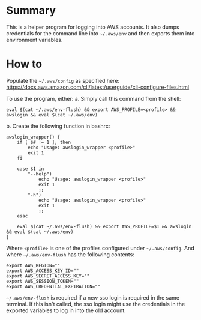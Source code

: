 # Summary

This is a helper program for logging into AWS accounts.
It also dumps credentials for the command line into `~/.aws/env` and then exports them into environment variables.

# How to

Populate the `~/.aws/config` as specified here:
https://docs.aws.amazon.com/cli/latest/userguide/cli-configure-files.html

To use the program, either:
a. Simply call this command from the shell:
```
eval $(cat ~/.aws/env-flush) && export AWS_PROFILE=<profile> && awslogin && eval $(cat ~/.aws/env)
```
b. Create the following function in bashrc: 
```
awslogin_wrapper() {
    if [ $# != 1 ]; then
        echo "Usage: awslogin_wrapper <profile>"
        exit 1
    fi

    case $1 in
        "--help")
            echo "Usage: awslogin_wrapper <profile>"
            exit 1
            ;;
        "-h")
            echo "Usage: awslogin_wrapper <profile>"
            exit 1
            ;;
    esac

    eval $(cat ~/.aws/env-flush) && export AWS_PROFILE=$1 && awslogin && eval $(cat ~/.aws/env)
}
```
Where `<profile>` is one of the profiles configured under `~/.aws/config`.
And where `~/.aws/env-flush` has the following contents:
```
export AWS_REGION=""
export AWS_ACCESS_KEY_ID=""
export AWS_SECRET_ACCESS_KEY=""
export AWS_SESSION_TOKEN=""
export AWS_CREDENTIAL_EXPIRATION=""

```

`~/.aws/env-flush` is required if a new sso login is required in the same terminal.
If this isn't called, the sso login might use the credentials in the exported variables to log in into the old account.
